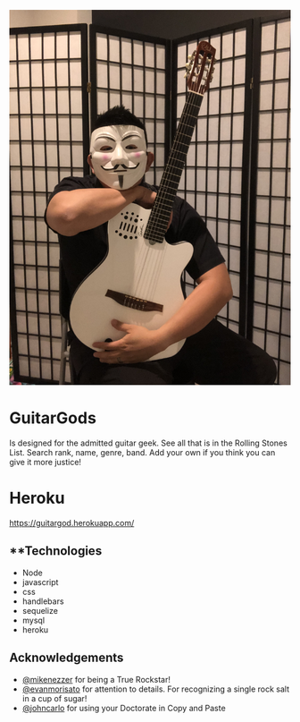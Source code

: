 ![guitar logo](img/gg2.JPG)

# GuitarGods
Is designed for the admitted guitar geek. See all that is in the Rolling Stones List.  Search rank, name, genre, band.   Add your own if you think you can give it more justice!

# Heroku
https://guitargod.herokuapp.com/












**Technologies
---
+ Node
+ javascript
+ css
+ handlebars
+ sequelize
+ mysql
+ heroku

**Acknowledgements**
---

+ [@mikenezzer](https://github.com/mnezz1131) for being a True Rockstar!
+ [@evanmorisato](https://github.com/evanmorisato) for attention to details. For recognizing a single rock salt in a cup of sugar!
+ [@johncarlo](https://github.com/johncarlobase) for using your Doctorate in Copy and Paste

